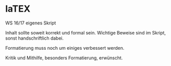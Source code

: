 # laTEX

WS 16/17 eigenes Skript

Inhalt sollte soweit korrekt und formal sein.
Wichtige Beweise sind im Skript, sonst handschriftlich dabei.


Formatierung muss noch um einiges verbessert werden.

Kritik und Mithilfe, besonders Formatierung, erwünscht.

